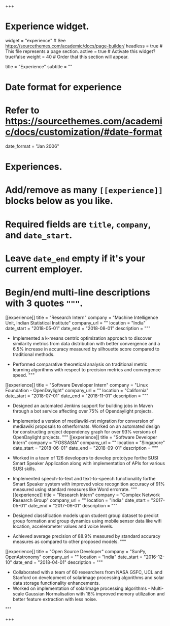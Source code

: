 +++
# Experience widget.
widget = "experience"  # See https://sourcethemes.com/academic/docs/page-builder/
headless = true  # This file represents a page section.
active = true  # Activate this widget? true/false
weight = 40  # Order that this section will appear.

title = "Experience"
subtitle = ""

# Date format for experience
#   Refer to https://sourcethemes.com/academic/docs/customization/#date-format
date_format = "Jan 2006"

# Experiences.
#   Add/remove as many `[[experience]]` blocks below as you like.
#   Required fields are `title`, `company`, and `date_start`.
#   Leave `date_end` empty if it's your current employer.
#   Begin/end multi-line descriptions with 3 quotes `"""`.
[[experience]]
  title = "Research Intern"
  company = "Machine Intelligence Unit, Indian Statistical Institute"
  company_url = ""
  location = "India"
  date_start = "2018-05-01"
  date_end = "2018-08-01"
  description = """
  
  * Implemented a k-means centric optimization approach to discover similarity metrics from data distribution with better convergence and a 6.5% increase in accuracy measured by silhouette score compared to traditional methods.

* Performed comparative theoretical analysis on traditional metric learning algorithms with respect to precision metrics and convergence speed.
  """

[[experience]]
  title = "Software Developer Intern"
  company = "Linux Foundation - OpenDaylight"
  company_url = ""
  location = "California"
  date_start = "2018-07-01"
  date_end = "2018-11-01"
  description = """
  
  * Designed an automated Jenkins support for building jobs in Maven through a bot service affecting over 75% of  Opendaylight projects. 
 * Implemented a version of mediawiki-rst migration for conversion of mediawiki proposals to otherformats. Worked on an automated design for constructing project dependency graph for over 93% versions of OpenDaylight projects.
  """
[[experience]]
  title = "Software Developer Intern"
  company = "FOSSASIA"
  company_url = ""
  location = "Singapore"
  date_start = "2018-06-01"
  date_end = "2018-09-01"
  description = """
  
  * Worked in a team of 126 developers to develop prototype forthe SUSI Smart Speaker Application along with implementation of APIs for various SUSI skills.
  * Implemented speech-to-text and text-to-speech functionality forthe Smart Speaker system with improved voice recognition accuracy of 91% measured using standard measures like Word errorrate.
  """  
[[experience]]
  title = "Research Intern"
  company = "Complex Network Research Group"
  company_url = ""
  location = "India"
  date_start = "2017-05-01"
  date_end = "2017-06-01"
  description = """
  
  * Designed classification models upon student group dataset to predict group formation and group dynamics using mobile sensor data like wifi location, accelerometer values and voice levels.
  * Achieved average precision of 88.9% measured by standard accuracy measures as compared to other proposed models.
  """
  
[[experience]]
  title = "Open Source Developer"
  company = "SunPy, OpenAstronomy"
  company_url = ""
  location = "India"
  date_start = "2016-12-10"
  date_end = "2018-04-01"
  description = """
  
  * Collaborated with a team of 60 researchers from NASA GSFC, UCL and Stanford on development of solarimage processing algorithms and solar data storage functionality enhancements.
  * Worked on implementation of solarimage processing algorithms - Multi-scale Gaussian Normalisation with 18% improved memory utilization and better feature extraction with less noise.
  
  """

+++
